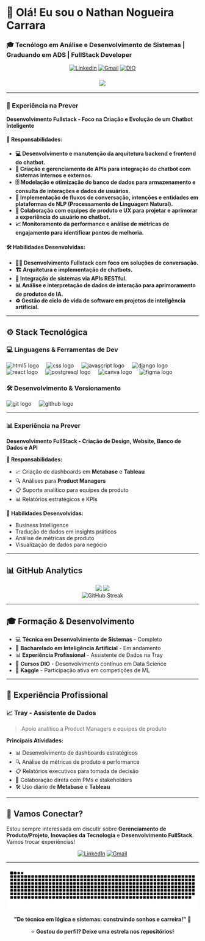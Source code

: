 # 👋 Olá! Eu sou o Nathan Nogueira Carrara
### 🎓 Tecnólogo em Análise e Desenvolvimento de Sistemas | Graduando em ADS | FullStack Developer

<div align="center">
  
[![LinkedIn](https://img.shields.io/badge/-LinkedIn-%230077B5?style=for-the-badge&logo=linkedin&logoColor=white)](https://www.linkedin.com/in/nathan-nogueira-carrara)
[![Gmail](https://img.shields.io/badge/-Gmail-%23EA4335?style=for-the-badge&logo=gmail&logoColor=white)](mailto:nathancarraranogueira@gmail.com)
[![DIO](https://img.shields.io/badge/-DIO%20Profile-8A2BE2?style=for-the-badge)](https://web.dio.me/users/nathancarraranogueira)

###

<div align="center">
  <img src="https://visitor-badge.laobi.icu/badge?page_id=Neitolas.Neitolas&left_color=darkgray&right_color=crimson"  />
</div>

</div>

---

### 🤖 Experiência na Prever

**Desenvolvimento Fullstack - Foco na Criação e Evolução de um Chatbot Inteligente**

#### 🚀 Responsabilidades:
* **💻 Desenvolvimento e manutenção da arquitetura backend e frontend do chatbot.**
* **🔗 Criação e gerenciamento de APIs para integração do chatbot com sistemas internos e externos.**
* **🗄️ Modelação e otimização do banco de dados para armazenamento e consulta de interações e dados de usuários.**
* **🧠 Implementação de fluxos de conversação, intenções e entidades em plataformas de NLP (Processamento de Linguagem Natural).**
* **🤝 Colaboração com equipes de produto e UX para projetar e aprimorar a experiência do usuário no chatbot.**
* **📈 Monitoramento da performance e análise de métricas de engajamento para identificar pontos de melhoria.**

#### 🛠️ Habilidades Desenvolvidas:
* **👨‍💻 Desenvolvimento Fullstack com foco em soluções de conversação.**
* **🏗️ Arquitetura e implementação de chatbots.**
* **🔄 Integração de sistemas via APIs RESTful.**
* **📊 Análise e interpretação de dados de interação para aprimoramento de produtos de IA.**
* **♻️ Gestão de ciclo de vida de software em projetos de inteligência artificial.**
  
---

## ⚙️ Stack Tecnológica

### 💻 **Linguagens & Ferramentas de Dev**
<div align="left">
  <img src="https://cdn.jsdelivr.net/gh/devicons/devicon/icons/html5/html5-original.svg" height="40" alt="html5 logo"  />
  <img width="12" />
  <img src="https://cdn.jsdelivr.net/gh/devicons/devicon/icons/css3/css3-original.svg" height="40" alt="css logo"  />
  <img width="12" />
  <img src="https://cdn.jsdelivr.net/gh/devicons/devicon/icons/javascript/javascript-original.svg" height="40" alt="javascript logo"  />
  <img width="12" />
  <img src="https://cdn.jsdelivr.net/gh/devicons/devicon/icons/django/django-plain.svg" height="40" alt="django logo"  />
  <img width="12" />
  <img src="https://cdn.jsdelivr.net/gh/devicons/devicon/icons/react/react-original.svg" height="40" alt="react logo"  />
  <img width="12" />
  <img src="https://cdn.jsdelivr.net/gh/devicons/devicon/icons/postgresql/postgresql-original.svg" height="40" alt="postgresql logo"  />
  <img width="12" />
  <img src="https://cdn.jsdelivr.net/gh/devicons/devicon/icons/canva/canva-original.svg" height="40" alt="canva logo"  />
  <img width="12" />
  <img src="https://cdn.jsdelivr.net/gh/devicons/devicon/icons/figma/figma-original.svg" height="40" alt="figma logo"  />
</div

---

### 🛠️ **Desenvolvimento & Versionamento**
<div align="left">
  <img src="https://cdn.jsdelivr.net/gh/devicons/devicon/icons/git/git-original.svg" height="40" alt="git logo"  />
  <img width="12" />
  <img src="https://cdn.jsdelivr.net/gh/devicons/devicon/icons/github/github-original.svg" height="40" alt="github logo"  />
</div>

---

</td>
<td width="50%">

### 📊 Experiência na Prever
**Desenvolvimento FullStack - Criação de Design, Website, Banco de Dados e API**

**🎯 Responsabilidades:**
- 📈 Criação de dashboards em **Metabase** e **Tableau**
- 🔍 Análises para **Product Managers**
- 📋 Suporte analítico para equipes de produto
- 📊 Relatórios estratégicos e KPIs

**💼 Habilidades Desenvolvidas:**
- Business Intelligence
- Tradução de dados em insights práticos
- Análise de métricas de produto
- Visualização de dados para negócio

</td>
</tr>
</table>

---

## 📊 GitHub Analytics

<div align="center">
<img height="180em" src="https://github-readme-stats.vercel.app/api?username=kobdias&show_icons=true&theme=dark&title_color=12d456&text_color=12d456&icon_color=12d456&hide_border=true&locale=pt-br&include_all_commits=true&count_private=true"/>
<img height="180em" src="https://github-readme-stats.vercel.app/api/top-langs/?username=kobdias&layout=compact&theme=dark&title_color=12d456&text_color=12d456&hide_border=true&locale=pt-br&hide=html,css,php,java&langs_count=6"/>
</div>

<div align="center">
<img src="https://github-readme-streak-stats.herokuapp.com/?user=kobdias&theme=dark&hide_border=true&stroke=12d456&ring=12d456&fire=12d456&currStreakNum=12d456&sideNums=12d456&currStreakLabel=12d456&sideLabels=12d456&dates=12d456" alt="GitHub Streak"/>
</div>

---

## 🎓 Formação & Desenvolvimento

- 💻 **Técnica em Desenvolvimento de Sistemas** - Completo
- 🤖 **Bacharelado em Inteligência Artificial** - Em andamento
- 📊 **Experiência Profissional** - Assistente de Dados na Tray
- 📜 **Cursos DIO** - Desenvolvimento contínuo em Data Science
- 🏅 **Kaggle** - Participação ativa em competições de ML

---

## 💼 Experiência Profissional

### 📈 **Tray - Assistente de Dados**
> Apoio analítico a Product Managers e equipes de produto

**Principais Atividades:**
- 📊 Desenvolvimento de dashboards estratégicos
- 🔍 Análise de métricas de produto e performance
- 📋 Relatórios executivos para tomada de decisão
- 🤝 Colaboração direta com PMs e stakeholders
- 🛠️ Uso diário de **Metabase** e **Tableau**

---

## 🤝 Vamos Conectar?

Estou sempre interessada em discutir sobre **Gerenciamento de Produto/Projeto**, **Inovações da Tecnologia** e **Desenvolvimento FullStack**. Vamos trocar experiências!

<div align="center">

[![LinkedIn](https://img.shields.io/badge/LinkedIn-Vamos%20conversar!-blue?style=for-the-badge&logo=linkedin)](https://www.linkedin.com/in/nathan-nogueira-carrara)
[![Gmail](https://img.shields.io/badge/Gmail-Envie%20um%20email-red?style=for-the-badge&logo=gmail)](mailto:nathancarraranogueira@gmail.com)

</div>

---

<div align="center">
<img src="https://raw.githubusercontent.com/platane/snk/output/github-contribution-grid-snake-dark.svg" alt="Snake animation" />
</div>

<div align="center">
  
**"De técnico em lógica e sistemas: construindo sonhos e carreira!"** 🚀

⭐ **Gostou do perfil? Deixe uma estrela nos repositórios!**

</div>
